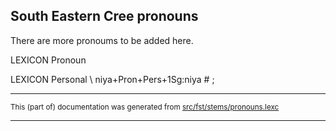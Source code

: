 ## South Eastern Cree pronouns

There are more pronoums to be added here.

LEXICON Pronoun 

LEXICON Personal  \\
niya+Pron+Pers+1Sg:niya # ; 

* * *

<small>This (part of) documentation was generated from [src/fst/stems/pronouns.lexc](https://github.com/giellalt/lang-crj/blob/main/src/fst/stems/pronouns.lexc)</small>

---

